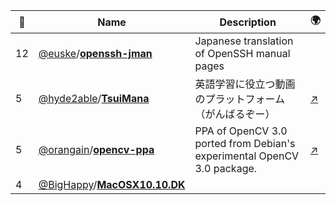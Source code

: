 |:star2: | Name | Description | 🌍|
|---|---|---|---|
|12|[@euske](https://github.com/euske)/[**openssh-jman**](https://github.com/euske/openssh-jman)|Japanese translation of OpenSSH manual pages||
|5|[@hyde2able](https://github.com/hyde2able)/[**TsuiMana**](https://github.com/hyde2able/TsuiMana)|英語学習に役立つ動画のプラットフォーム（がんばるぞー）|[:arrow_upper_right:](http://www.tsuimana.com)|
|5|[@orangain](https://github.com/orangain)/[**opencv-ppa**](https://github.com/orangain/opencv-ppa)|PPA of OpenCV 3.0 ported from Debian's experimental OpenCV 3.0 package.|[:arrow_upper_right:](https://launchpad.net/~orangain/+archive/ubuntu/opencv)|
|4|[@BigHappy](https://github.com/BigHappy)/[**MacOSX10.10.DK**](https://github.com/BigHappy/MacOSX10.10.DK)|||


